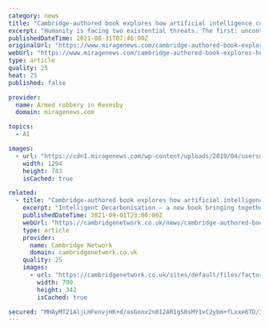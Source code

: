 ```yaml
---
category: news
title: "Cambridge-authored book explores how artificial intelligence could help address climate change"
excerpt: "Humanity is facing two existential threats. The first: uncontrolled CO2 emissions irreversibly changing the climate. The second: a hostile"
publishedDateTime: 2021-08-31T07:46:00Z
originalUrl: "https://www.miragenews.com/cambridge-authored-book-explores-how-artificial-623042/"
webUrl: "https://www.miragenews.com/cambridge-authored-book-explores-how-artificial-623042/"
type: article
quality: 25
heat: 25
published: false

provider:
  name: Armed robbery in Revesby
  domain: miragenews.com

topics:
  - AI

images:
  - url: "https://cdn1.miragenews.com/wp-content/uploads/2019/04/usersubmittedcontentclimatechange3.jpg"
    width: 1294
    height: 743
    isCached: true

related:
  - title: "Cambridge-authored book explores how artificial intelligence could help address climate change"
    excerpt: "Intelligent Decarbonisation – a new book bringing together experts from the fields of science, law, finance, industry, and government – shows that a combination of digital technologies with AI can help curb humanity’s CO2 emissions."
    publishedDateTime: 2021-09-01T23:00:00Z
    webUrl: "https://cambridgenetwork.co.uk/news/cambridge-authored-book-explores-how-artificial-intelligence-could-help-address-climate-change"
    type: article
    provider:
      name: Cambridge Network
      domain: cambridgenetwork.co.uk
    quality: 25
    images:
      - url: "https://cambridgenetwork.co.uk/sites/default/files/factories.jpg"
        width: 700
        height: 342
        isCached: true

secured: "MHAyMT21AljLHFenvjHK+d/asGonx2n0I2AR1gS0sMY1vC2ybm+fLxxe6TD/3kDnHypzzz+XGiC+evFOxN3INcSGteCYmRZ+0xUuh5pePBTZKBBwcZt1j8KFISGdPrwonssx1kbhkHEZHNrKBKASIJ+Er0UsM8kwAbnATxEKo7Y8E39Ztk/HFxc4gFledk1HM7yZk04hqdjKYGHnJgzwOlybJebhQgnYl8Dw6UoT4JptvKd07pT/uls/p1X2K4otoY5hAsNW7d0VQXE/BgDbvtZPoX8kdJX6fC39wuRDV4+H1ow/9URsK973gDQPTcpPpUgmPjTGNt1rF5DrUWCoYnCiskDfSS8fxej948ZjwvI=;7r143o9KqUgkT7UZgsuTLg=="
---
```


